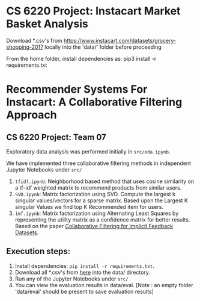 
# CS 6220 Project: Instacart Market Basket Analysis

Download *.csv's from https://www.instacart.com/datasets/grocery-shopping-2017 locally into the 'data/' folder before proceeding

From the home folder, install dependencies as:
pip3 install -r requirements.txt

# Recommender Systems For Instacart: A Collaborative Filtering Approach
## CS 6220 Project: Team 07

Exploratory data analysis was performed initially in `src/eda.ipynb`.

We have implemented three collaborative filtering methods in independent Jupyter Notebooks under `src/`
1. `tfidf.ipynb`: Neighborhood based method that uses cosine similarity on a tf-idf weighted matrix to recommend products from similar users.
2. `SVD.ipynb`: Matrix factorization using SVD. Compute the largest k singular values/vectors for a sparse matrix. Based upon the Largest K singular Values we find top K Recommended item for users.
3. `imf.ipynb`: Matrix factorization using Alternating Least Squares by representing the utility matrix as a confidence matrix for better results. Based on the paper [Collaborative Filtering for Implicit Feedback Datasets](http://yifanhu.net/PUB/cf.pdf).


Execution steps:
----------------
1. Install dependencies: `pip install -r requirements.txt`.
2. Download all *.csv's from [here](https://www.instacart.com/datasets/grocery-shopping-2017) into the data/ directory.
3. Run any of the Jupyter Notebooks under `src/`
4. You can view the evaluation results in data/eval. [Note : an empty folder 'data/eval' should be present to save evaluation results]

